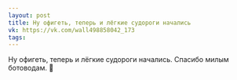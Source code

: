 ```yaml
---
layout: post
title: Ну офигеть, теперь и лёгкие судороги начались
vk: https://vk.com/wall498858042_173
tags:
---
```

Ну офигеть, теперь и лёгкие судороги начались. Спасибо милым ботоводам. 🖤